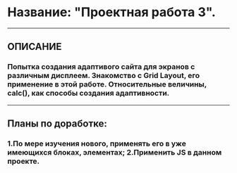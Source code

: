 # Название: "Проектная работа 3".

---

## ОПИСАНИЕ

### Попытка создания адаптивого сайта для экранов с различным дисплеем. Знакомство с Grid Layout, его применение в этой работе. Относительные величины, calc(), как способы создания адаптивности.

---

## Планы по доработке:

### 1.По мере изучения нового, применять его в уже имеющихся блоках, элементах; 2.Применить JS в данном проекте.
